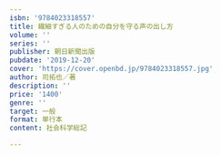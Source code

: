 ```yaml
---
isbn: '9784023318557'
title: 繊細すぎる人のための自分を守る声の出し方
volume: ''
series: ''
publisher: 朝日新聞出版
pubdate: '2019-12-20'
cover: 'https://cover.openbd.jp/9784023318557.jpg'
author: 司拓也／著
description: ''
price: '1400'
genre: ''
target: 一般
format: 単行本
content: 社会科学総記

---
```

